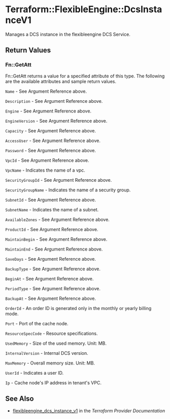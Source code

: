 # Terraform::FlexibleEngine::DcsInstanceV1

Manages a DCS instance in the flexibleengine DCS Service.

## Return Values

### Fn::GetAtt

Fn::GetAtt returns a value for a specified attribute of this type. The following are the available attributes and sample return values.

`Name` - See Argument Reference above.

`Description` - See Argument Reference above.

`Engine` - See Argument Reference above.

`EngineVersion` - See Argument Reference above.

`Capacity` - See Argument Reference above.

`AccessUser` - See Argument Reference above.

`Password` - See Argument Reference above.

`VpcId` - See Argument Reference above.

`VpcName` - Indicates the name of a vpc.

`SecurityGroupId` - See Argument Reference above.

`SecurityGroupName` - Indicates the name of a security group.

`SubnetId` - See Argument Reference above.

`SubnetName` - Indicates the name of a subnet.

`AvailableZones` - See Argument Reference above.

`ProductId` - See Argument Reference above.

`MaintainBegin` - See Argument Reference above.

`MaintainEnd` - See Argument Reference above.

`SaveDays` - See Argument Reference above.

`BackupType` - See Argument Reference above.

`BeginAt` - See Argument Reference above.

`PeriodType` - See Argument Reference above.

`BackupAt` - See Argument Reference above.

`OrderId` - An order ID is generated only in the monthly or yearly billing mode.

`Port` - Port of the cache node.

`ResourceSpecCode` - Resource specifications.

`UsedMemory` - Size of the used memory. Unit: MB.

`InternalVersion` - Internal DCS version.

`MaxMemory` - Overall memory size. Unit: MB.

`UserId` - Indicates a user ID.

`Ip` - Cache node's IP address in tenant's VPC.

## See Also

* [flexibleengine_dcs_instance_v1](https://www.terraform.io/docs/providers/flexibleengine/r/dcs_instance_v1.html) in the _Terraform Provider Documentation_